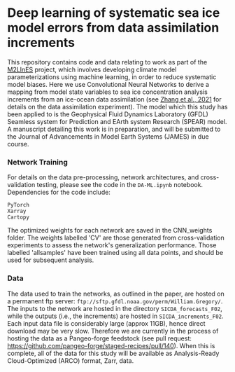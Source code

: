 # Deep learning of systematic sea ice model errors from data assimilation increments

This repository contains code and data relating to work as part of the [M2LInES](https://m2lines.github.io) project, which involves developing climate model parameterizations using machine learning, in order to reduce systematic model biases. Here we use Convolutional Neural Networks to derive a mapping from model state variables to sea ice concentration analysis increments from an ice-ocean data assimilation (see [Zhang et al., 2021](https://journals.ametsoc.org/view/journals/clim/34/6/JCLI-D-20-0469.1.xml) for details on the data assimilation experiment). The model which this study has been applied to is the Geophysical Fluid Dynamics Laboratory (GFDL) Seamless system for Prediction and EArth system Research (SPEAR) model. A manuscript detailing this work is in preparation, and will be submitted to the Journal of Advancements in Model Earth Systems (JAMES) in due course.

### Network Training

For details on the data pre-processing, network architectures, and cross-validation testing, please see the code in the `DA-ML.ipynb` notebook. Dependencies for the code include:

`PyTorch`\
`Xarray`\
`Cartopy`

The optimized weights for each network are saved in the CNN_weights folder. The weights labelled 'CV' are those generated from cross-validation experiments to assess the network's generalization performance. Those labelled 'allsamples' have been trained using all data points, and should be used for subsequent analysis.

### Data

The data used to train the networks, as outlined in the paper, are hosted on a permanent ftp server: `ftp://sftp.gfdl.noaa.gov/perm/William.Gregory/`. The inputs to the network are hosted in the directory `SICDA_forecasts_F02`, while the outputs (i.e., the increments) are hosted in `SICDA_increments_F02`. Each input data file is considerably large (approx 11GB), hence direct download may be very slow. Therefore we are currently in the process of hosting the data as a Pangeo-forge feedstock (see pull request: https://github.com/pangeo-forge/staged-recipes/pull/140). When this is complete, all of the data for this study will be available as Analysis-Ready Cloud-Optimized (ARCO) format, Zarr, data.
